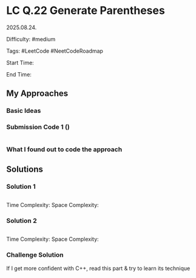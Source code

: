 # LC Q.22 Generate Parentheses

2025.08.24.

Difficulty: #medium

Tags: #LeetCode #NeetCodeRoadmap

Start Time:

End Time:

## My Approaches

### Basic Ideas


### Submission Code 1 ()
~~~cpp

~~~

### What I found out to code the approach


## Solutions

### Solution 1
~~~cpp

~~~

Time Complexity: 
Space Complexity: 

### Solution 2
~~~cpp

~~~

Time Complexity: 
Space Complexity: 

### Challenge Solution
If I get more confident with C++, read this part & try to learn its technique
~~~cpp

~~~
